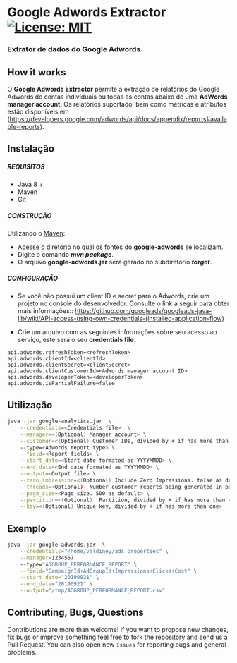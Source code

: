 # Google Adwords Extractor [![License: MIT](https://img.shields.io/badge/License-MIT-yellow.svg)](https://opensource.org/licenses/MIT)
### Extrator de dados do Google Adwords

## How it works

O **Google Adwords Extractor** permite a extração de relatórios do Google Adwords de contas indivíduais ou todas as contas abaixo de uma **AdWords manager account**. Os relatórios suportado, bem como métricas e atributos estão disponíveis em (https://developers.google.com/adwords/api/docs/appendix/reports#available-reports).

## Instalação

##### REQUISITOS

- Java 8 +
- Maven
- Git

##### CONSTRUÇÃO

Utilizando o [Maven](https://maven.apache.org/):

- Acesse o diretório no qual os fontes do **google-adwords** se localizam.
- Digite o comando _**mvn package**_.
- O arquivo **google-adwords.jar** será gerado no subdiretório **_target_**.

##### CONFIGURAÇÂO

* Se você não possui um client ID e secret para o Adwords, crie um projeto no console do desenvolvedor. Consulte o link a seguir para obter mais informações:: https://github.com/googleads/googleads-java-lib/wiki/API-access-using-own-credentials-(installed-application-flow)

* Crie um arquivo com as seguintes informações sobre seu acesso ao serviço, este será o seu **credentials file**:

```
api.adwords.refreshToken=<refreshToken>
api.adwords.clientId=<clientId>
api.adwords.clientSecret=<clientSecret>
api.adwords.clientCustomerId=<AdWords manager account ID>
api.adwords.developerToken=<developerToken>
api.adwords.isPartialFailure=false
```

## Utilização

```bash
java -jar google-analytics.jar  \
	--credentials=<Credentials file>  \
	--manager=<(Optional) Manager account> \
	--customer=<(Optional) Customer IDs, divided by + if has more than one>
	--type=<Adwords report type> \
	--field=<Report fields> \
	--start_date=<Start date formated as YYYYMMDD> \
	--end_date=<End date formated as YYYYMMDD> \
	--output=<Output file> \
	--zero_impression=<(Optional) Include Zero Impressions. false as default> \
	--threads=<Optional)  Number customer reports being generated in parallel. 5 as default> \
	--page_size=<Page size. 500 as default> \
	--partition=<(Optional)  Partition, divided by + if has more than one> \
	--key=<(Optional) Unique key, divided by + if has more than one>
```

## Exemplo

```bash
java -jar google-adwords.jar  \
	--credentials="/home/valdiney/ads.properties" \
	--manager=1234567
	--type="ADGROUP_PERFORMANCE_REPORT" \
	--field="CampaignId+AdGroupId+Impressions+Clicks+Cost" \
	--start_date="20190921" \
	--end_date="20190921" \
	--output="/tmp/ADGROUP_PERFORMANCE_REPORT.csv"
```

## Contributing, Bugs, Questions
Contributions are more than welcome! If you want to propose new changes, fix bugs or improve something feel free to fork the repository and send us a Pull Request. You can also open new `Issues` for reporting bugs and general problems.
